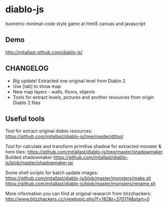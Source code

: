 diablo-js
=========

Isometric minimal-code style game at html5 canvas and javascript

Demo
----

http://mitallast.github.com/diablo-js/

CHANGELOG
---------

- Big update! Extracted one original level from Diablo 2
- Use [tab] to show map
- New map layers - walls, floors, objects
- Tools for extract levels, pictures and another resources from origin Diablo 2 files


Useful tools
------------

Tool for extract original diablo resources:
https://github.com/mitallast/diablo-js/tree/master/dttool

Tool for calculate and transform primitive shadow for extracted monster & hero tiles:
https://github.com/mitallast/diablo-js/tree/master/shadowmaker
Builded shadowmaker
https://github.com/mitallast/diablo-js/blob/master/shadowmaker.jar

Some shell scripts for batch update images:
https://github.com/mitallast/diablo-js/blob/master/monsters/make.sh
https://github.com/mitallast/diablo-js/blob/master/monsters/rename.sh

More information you can find at original research from blizzhackers:
http://www.blizzhackers.cc/viewtopic.php?f=182&t=370174&start=0

